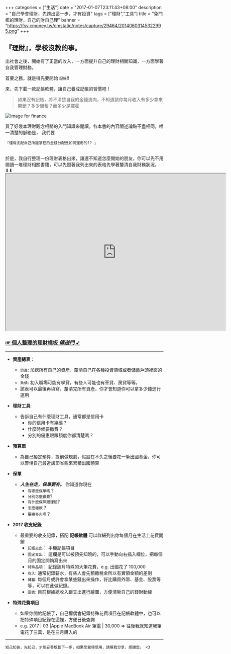 +++
categories = ["生活"]
date = "2017-01-07T23:11:43+08:00"
description = "自己學會理財，先跨出這一步，才有投資"
tags = ["理財","工具"]
title = "免門檻的理財，自己的財自己理"
banner = "https://fsv.cmoney.tw/cmstatic/notes/capture/29464/20140603145322995.png"
+++

## **『理財』**，學校沒教的事。

出社會之後，開始有了正當的收入，一方面提升自己的理財相關知識，一方面學著自我管理財務。

首要之務，就是得先要開始 `記帳`!!

來，先下載一款記帳軟體，讓自己養成記帳的習慣吧！

> 如果沒有記帳，將不清楚自我的金錢流向，不知道該你每月收入有多少拿來開銷？多少儲蓄？而多少是揮霍

<!--more-->
![image for finance](https://fsv.cmoney.tw/cmstatic/notes/capture/29464/20140603145322995.png)

買了好幾本理財觀念相關的入門知識來閱讀。各本書的內容闡述論點不盡相同，唯一清楚的脈絡是， 我們要 

`『懂得支配自己所能掌控的金錢分配是如何運用的?? 』`

<br>
於是，我自行整理一份理財表格出來，讓還不知道怎麼開始的朋友，你可以先不用閱讀一堆理財相關書籍，可以先照著我列出來的表格先學著釐清自我財務狀況。⬇︎⬇︎

<iframe width="700px"  height="500px" src="https://docs.google.com/spreadsheets/d/10962IoGVE42szI2Rg7cJkiwhw5SR5cMUms3D7WtG6EU/pubhtml?widget=true&amp;headers=false"></iframe>

### [☞ 個人整理的理財樣板 *傳送門* ➹](https://spreadsheets1.google.com/spreadsheet/pub?key=0AjU_rJcQHTNFdE9Iaml2Y0FzLTVfalZ5LW5mUWJsSkE&output=htm) 


----

* __資產總表__：
    * `資產`: 加總所有自己的資產，釐清自己在各種投資領域或者儲蓄戶頭裡面的金錢
    * `負債`: 初入職場可能有學貸，有些人可能也有車貸、房貸等等。
    * 該表可以最後再填寫，釐清完所有資產，你才會知道你可以拿多少錢進行運用

* __理財工具__:
    * 告訴自己有什麼理財工具，通常都是信用卡
        * 你的信用卡有幾張？
        * 什麼時候要繳費？
        * 分別的優惠跟跟額度你都清楚嗎？

* __預算單__
    * 為自己擬定預算，提前做規劃，假設在不久之後要花一筆出國基金，你可以警惕自己最近該節省些來累積出國預算

* __保單__
    * ___人生在走，保單要有。___ 你知道你現在
        * `有哪些保單嗎`？
        * `分別怎麼繳費`?
        * `有什麼保障跟理賠`?
        * `怎麼繳款`？
        * `要繳多久呢`？

* __2017 收支紀錄__
    * 最重要的收支記錄，搭配 __記帳軟體__ 可以詳細列出你每個月在生活上花費開銷
        * `記帳支出`： 手機記帳項目
        * `固定支出`： 這欄是可以被預先知曉的，可以手動向右插入欄位，把每個月的固定開銷寫出來
        * `特殊品項`： 紀錄該月特殊的大筆花費，e.g. 出國花了 100,000
        * `收入`: 通常紀錄薪水，有些人會先預繳稅金所以有實領金額的差別
        * `儲蓄`: 每個月或許會拿某些錢出來操作，好比購買外幣、基金、股票等等，可以在此做紀錄。
        * `圖表`: 目前根據總收入跟支出進行繪圖，方便清晰自己的錢財動線

* __特殊花費項目__
    * 如果你開始記帳了，自己爾偶會紀錄特殊花費項目在記帳軟體中，也可以把特殊項目紀錄在這裡，方便日後查詢
    * e.g. 2017 | 03 |Apple MacBook Air 筆電 | 30,000  => 往後我就知道我筆電花了三萬，是在三月購入的


----

    知己知彼，先知己，才能妥善規劃下一步，如果您覺得受用，請幫我分享，感謝您。 <3
